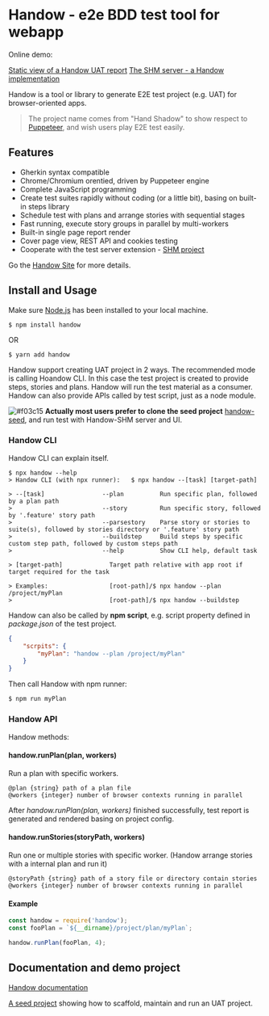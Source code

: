# Handow - e2e BDD test tool for webapp

Online demo:

[Static view of a Handow UAT report](http://www.handow.org/assets/reports/plan/index.html)
[The SHM server - a Handow implementation](http://demo.shm.handow.org/reports)

Handow is a tool or library to generate E2E test project (e.g. UAT) for browser-oriented apps.

> The project name comes from "Hand Shadow" to show respect to [Puppeteer](https://pptr.dev/), and wish users play E2E test easily.

## Features

+ Gherkin syntax compatible
+ Chrome/Chromium orentied, driven by Puppeteer engine
+ Complete JavaScript programming
+ Create test suites rapidly without coding (or a little bit), basing on built-in steps library
+ Schedule test with plans and arrange stories with sequential stages
+ Fast running, execute story groups in parallel by multi-workers
+ Built-in single page report render
+ Cover page view, REST API and cookies testing
+ Cooperate with the test server extension - [SHM project](https://www.npmjs.com/package/handow-shm)

Go the [Handow Site](http://www.handow.org) for more details.

## Install and Usage

Make sure [Node.js](https://nodejs.org/en/download/) has been installed to your local machine.

```
$ npm install handow
```

OR

```
$ yarn add handow
```

Handow support creating UAT project in 2 ways. The recommended mode is calling Hoandow CLI. In this case the test project is created to provide steps, stories and plans. Handow will run the test material as a consumer. Handow can also provide APIs called by test script, just as a node module.

![#f03c15](https://via.placeholder.com/15/f03c15/000000?text=+) **Actually most users prefer to clone the seed project** [handow-seed](https://github.com/newlifewj/handow-seed), and run test with Handow-SHM server and UI.

### Handow CLI

Handow CLI can explain itself.

```
$ npx handow --help
> Handow CLI (with npx runner):   $ npx handow --[task] [target-path]

> --[task]                --plan          Run specific plan, followed by a plan path
>                         --story         Run specific story, followed by '.feature' story path
>                         --parsestory    Parse story or stories to suite(s), followed by stories directory or '.feature' story path
>                         --buildstep     Build steps by specific custom step path, followed by custom steps path
>                         --help          Show CLI help, default task

> [target-path]             Target path relative with app root if target required for the task

> Examples:                 [root-path]/$ npx handow --plan /project/myPlan
>                           [root-path]/$ npx handow --buildstep
```

Handow can also be called by **npm script**, e.g. script property defined in _package.json_ of the test project.

```json
{
    "scrpits": {
        "myPlan": "handow --plan /project/myPlan"
    }
}
```

Then call Handow with npm runner:

```
$ npm run myPlan
```

### Handow API

Handow methods:

#### handow.runPlan(plan, workers)

Run a plan with specific workers.

```
@plan {string} path of a plan file
@workers {integer} number of browser contexts running in parallel
```

After _handow.runPlan(plan, workers)_ finished successfully, test report is generated and rendered basing on project config.

#### handow.runStories(storyPath, workers)

Run one or multiple stories with specific worker. (Handow arrange stories with a internal plan and run it)

```
@storyPath {string} path of a story file or directory contain stories
@workers {integer} number of browser contexts running in parallel
```

#### Example

```js
const handow = require('handow');
const fooPlan = `${__dirname}/project/plan/myPlan`;

handow.runPlan(fooPlan, 4);
```

## Documentation and demo project

[Handow documentation](http://www.handow.org/documents)

[A seed project](https://github.com/newlifewj/handow-seed) showing how to scaffold, maintain and run an UAT project.


